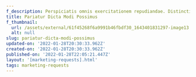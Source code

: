 ```yaml
---
f_description: Perspiciatis omnis exercitationem repudiandae. Distinctio ut v
title: Pariatur Dicta Modi Possimus
f_thumbnail:
  url: /assets/external/61f45268f6a9991b46fbdf30_1643401831297-image13.jpg
  alt: null
slug: pariatur-dicta-modi-possimus
updated-on: '2022-01-28T20:30:33.962Z'
created-on: '2022-01-28T20:30:33.962Z'
published-on: '2022-01-28T22:05:21.447Z'
layout: '[marketing-requests].html'
tags: marketing-requests
---
```



